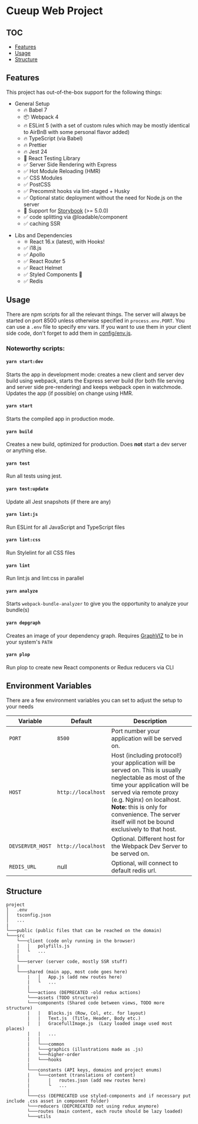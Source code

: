 # Cueup Web Project


## TOC

-   [Features](#features)
-   [Usage](#usage)
-   [Structure](#structure)


## Features

This project has out-of-the-box support for the following things:

-   General Setup
    -   🔥 Babel 7
    -   📦 Webpack 4
    -   🔥 ESLint 5 (with a set of custom rules which may be mostly identical to AirBnB with some personal flavor added)
    -   🔥 TypeScript (via Babel)
    -   🔥 Prettier
    -   🔥 Jest 24
    -   🐐 React Testing Library
    -   ✅ Server Side Rendering with Express
    -   ✅ Hot Module Reloading (HMR)
    -   ✅ CSS Modules
    -   ✅ PostCSS
    -   ✅ Precommit hooks via lint-staged + Husky
    -   ✅ Optional static deployment without the need for Node.js on the server
    -   📕 Support for [Storybook](https://storybook.js.org/) (>= 5.0.0)
    -   ✅ code splitting via @loadable/component
    -   ✅ caching SSR

*   Libs and Dependencies 
    -   ⚛ React 16.x (latest), with Hooks!
    -   ✅ i18.js
    -   ✅ Apollo
    -   ✅ React Router 5
    -   ✅ React Helmet
    -   ✅ Styled Components 💅
    -   ✅ Redis


## Usage

There are npm scripts for all the relevant things. The server will always be started on port 8500 unless otherwise specified in `process.env.PORT`. You can use a `.env` file to specify env vars. If you want to use them in your client side code, don't forget to add them in [config/env.js](config/env.js#L37).

### Noteworthy scripts:

#### `yarn start:dev`

Starts the app in development mode: creates a new client and server dev build using webpack, starts the Express server build (for both file serving and server side pre-rendering) and keeps webpack open in watchmode. Updates the app (if possible) on change using HMR.

#### `yarn start`

Starts the compiled app in production mode.

#### `yarn build`

Creates a new build, optimized for production. Does **not** start a dev server or anything else.

#### `yarn test`

Run all tests using jest.

#### `yarn test:update`

Update all Jest snapshots (if there are any)

#### `yarn lint:js`

Run ESLint for all JavaScript and TypeScript files

#### `yarn lint:css`

Run Stylelint for all CSS files

#### `yarn lint`

Run lint:js and lint:css in parallel

#### `yarn analyze`

Starts `webpack-bundle-analyzer` to give you the opportunity to analyze your bundle(s)

#### `yarn depgraph`

Creates an image of your dependency graph. Requires [GraphVIZ](https://www.graphviz.org/) to be in your system's `PATH`

#### `yarn plop`

Run plop to create new React components or Redux reducers via CLI

## Environment Variables

There are a few environment variables you can set to adjust the setup to your needs

| Variable         | Default            | Description                                                                                                                                                                                                                                                                                      |
| ---------------- | ------------------ | ------------------------------------------------------------------------------------------------------------------------------------------------------------------------------------------------------------------------------------------------------------------------------------------------ |
| `PORT`           | `8500`             | Port number your application will be served on.                                                                                                                                                                                                                                                  |
| `HOST`           | `http://localhost` | Host (including protocol!) your application will be served on. This is usually neglectable as most of the time your application will be served via remote proxy (e.g. Nginx) on localhost. **Note:** this is only for convenience. The server itself will not be bound exclusively to that host. |
| `DEVSERVER_HOST` | `http://localhost` | Optional. Different host for the Webpack Dev Server to be served on.                                                                                                                                                                                                                             |
| `REDIS_URL`      | null | Optional, will connect to default redis url.                                                                                                                                                                                                                            |

## Structure


```
project
│   .env
│   tsconfig.json
│   ...
|
└───public (public files that can be reached on the domain)
└───src
    └───client (code only running in the browser)
    |   │   polyfills.js
    |   └   ...
    |
    └───server (server code, mostly SSR stuff)
    |
    └───shared (main app, most code goes here)
        |   │   App.js (add new routes here)
        |   └   ...
        |
        └───actions (DEPRECATED -old redux actions)
        └───assets (TODO structure)
        └───components (Shared code between views, TODO more structure)
        |   |   Blocks.js (Row, Col, etc. for layout)
        |   |   Text.js  (Title, Header, Body etc.)
        |   |   GracefullImage.js  (Lazy loaded image used most places)
        |   |   ...
        |   |
        |   └───common
        |   └───graphics (illustrations made as .js)
        |   └───higher-order
        |   └───hooks
        |
        └───constants (API keys, domains and project enums)
        |   └───content (translations of content)
        |       |   routes.json (add new routes here)
        |       └   ...
        |
        └───css (DEPRECATED use styled-components and if necessary put include .css asset in component folder)
        └───reducers (DEPCRECATED not using redux anymore)
        └───routes (main content, each route should be lazy loaded)
        └───utils

```